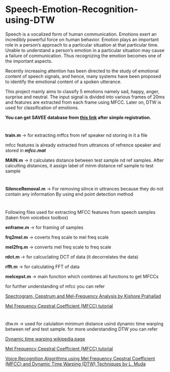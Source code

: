 # Speech-Emotion-Recognition-using-DTW


Speech is a vocalized form of human communication. Emotions exert an incredibly powerful
force on human behavior. Emotion plays an important role in a person’s approach to a
particular situation at that particular time. Unable to understand a person’s emotion in a
particular situation may cause a failure of communication. Thus recognizing the emotion
becomes one of the important aspects.

Recently increasing attention has been directed to the study of emotional content of speech
signals, and hence, many systems have been proposed to identify the emotional content of a
spoken utterance.

This project mainly aims to classify 5 emotions namely sad, happy, anger, surprise and
neutral. The input signal is divided into various frames of 20ms and features are extracted
from each frame using MFCC. Later on, DTW is used for classification of emotions.

**You can get SAVEE database from [this link](http://personal.ee.surrey.ac.uk/Personal/P.Jackson/SAVEE/Register.html) after simple registration.**

#

**train.m** -> for extracting mffcs from ref speaker nd storing in it a file

mfcc features is already extracted from uttrances of refrence speaker and stored in **_mfcc.mat_**

**MAIN.m** -> it calculates distance between test sample nd ref samples. After calculting distances, it assign label of minm distance ref sample to test sample
#

**SilenceRemoval.m** -> For removing silnce in uttrances because they do not contain any information
                    By using end point detection method

#
Following files used for extracting MFCC features from speech samples (taken from voicebox toolbox)


**enframe.m**	-> for framing of samples

**frq2mel.m**	-> coverts freq scale to mel freq scale

**mel2frq.m**	-> converts mel freq scale to freq scale

**rdct.m** -> for calcuclating DCT of data (it decorrelates the data)

**rfft.m** -> for calculating FFT of data

**melcepst.m**	-> main function which combines all functions to get MFCCs 

for further understanding of mfcc you can refer

[Spectrogram, Cepstrum and Mel-Frequency Analysis by Kishore Prahallad](https://github.com/cpankajr/Harmony-Search-for-Feature-Selection-in-ASER/blob/master/Documents/MFCC_%20explaination%20by%20Kishore%20Prahallad.pdf)

[Mel Frequency Cepstral Coefficient (MFCC) tutorial](http://practicalcryptography.com/miscellaneous/machine-learning/guide-mel-frequency-cepstral-coefficients-mfccs/)

#

dtw.m -> used for calulation minimum distance usind dynamic time warping between ref and test sample.
for more understanding DTW you can refer

[Dynamic time warping wikipedia page](https://en.wikipedia.org/wiki/Dynamic_time_warping)

[Mel Frequency Cepstral Coefficient (MFCC) tutorial](http://www.phon.ox.ac.uk/jcoleman/old_SLP/Lecture_5/DTW_explanation.html)

[Voice Recognition Algorithms using Mel
Frequency Cepstral Coefficient (MFCC) and
Dynamic Time Warping (DTW) Techniques by L. Muda](https://arxiv.org/ftp/arxiv/papers/1003/1003.4083.pdf)
